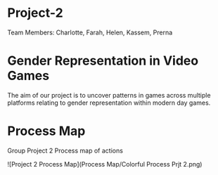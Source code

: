 # Project-2

Team Members: Charlotte, Farah, Helen, Kassem, Prerna

# Gender Representation in Video Games

The aim of our project is to uncover patterns in games across multiple platforms
relating to gender representation within modern day games. 

# Process Map

Group Project 2 Process map of actions

![Project 2 Process Map](Process Map/Colorful Process Prjt 2.png)
